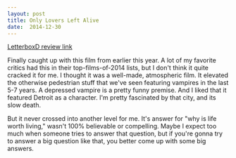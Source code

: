```yaml
---
layout: post
title: Only Lovers Left Alive 
date:  2014-12-30 
---
```

 
[LetterboxD review link](http://letterboxd.com/samarthbhaskar/film/only-lovers-left-alive/)

 Finally caught up with this film from earlier this year. A lot of my favorite critics had this in their top-films-of-2014 lists, but I don't think it quite cracked it for me. I thought it was a well-made, atmospheric film. It elevated the otherwise pedestrian stuff that we've seen featuring vampires in the last 5-7 years. A depressed vampire is a pretty funny premise. And I liked that it featured Detroit as a character. I'm pretty fascinated by that city, and its slow death.

But it never crossed into another level for me. It's answer for "why is life worth living," wasn't 100% believable or compelling. Maybe I expect too much when someone tries to answer that question, but if you're gonna try to answer a big question like that, you better come up with some big answers.

